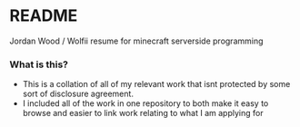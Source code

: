 # README #

Jordan Wood / Wolfii resume for minecraft serverside programming

### What is this? ###

* This is a collation of all of my relevant work that isnt protected by some sort of disclosure agreement.
* I included all of the work in one repository to both make it easy to browse and easier to link work relating to what I am applying for